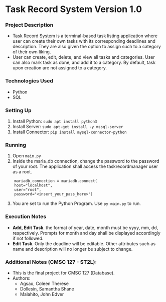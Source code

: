 # Task Record System Version 1.0

### Project Description
- Task Record System is a terminal-based task listing application where user can create their own tasks with its corresponding deadlines and description. They are also given the option to assign such to a category of their own liking. 
- User can create, edit, delete, and view all tasks and categories. User can also mark task as done, and add it to a category. By default, task upon creation are not assigned to a category.

### Technologies Used
- Python
- SQL

### Setting Up
1. Install Python: `sudo apt install python3`
2. Install Server: `sudo apt-get install -y mssql-server`
2. Install Connector: `pip install mysql-connector-python`

  
### Running
1. Open `main.py`
2. Inside the maria_db connection, change the password to the password of your root. The application shall access the taskrecordmanager user as a root. 

``` 
    mariadb_connection = mariadb.connect(
    host="localhost",
    user="root",                            
    password="<insert_your_pass_here>")
```
3. You are set to run the Python Program. Use `py main.py` to run.

### Execution Notes
- **Add, Edit Task**. the format of year, date, month must be yyyy, mm, dd, respectively. Prompts for month and day shall be displayed accordingly if not followed.
- **Edit Task**. Only the deadline will be editable. Other attributes such as name and description will no longer be subject to change.

### Additional Notes (CMSC 127 - ST2L): 
- This is the final project for CMSC 127 (Database).
- Authors:
  - Agsao, Coleen Therese
  - Dollesin, Samantha Shane
  - Malahito, John Edver
